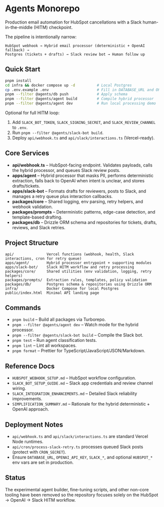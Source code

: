 # Agents Monorepo

Production email automation for HubSpot cancellations with a Slack human-in-the-middle (HITM) checkpoint.

The pipeline is intentionally narrow:

```
HubSpot webhook → Hybrid email processor (deterministic + OpenAI fallback) →
Postgres (tickets + drafts) → Slack review bot → Human follow up
```

## Quick Start

```bash
pnpm install
cd infra && docker compose up -d          # Local Postgres
cp .env.example .env                      # Fill in DATABASE_URL and OPENAI_API_KEY
pnpm --filter @agents/db push             # Apply schema
pnpm --filter @agents/agent build         # Compile hybrid processor
pnpm --filter @agents/agent dev           # Run local processing demo
```

Optional for full HITM loop:

1. Add `SLACK_BOT_TOKEN`, `SLACK_SIGNING_SECRET`, and `SLACK_REVIEW_CHANNEL` to `.env`.
2. Run `pnpm --filter @agents/slack-bot build`.
3. Deploy `api/webhook.ts` and `api/slack/interactions.ts` (Vercel-ready).

## Core Services

- **api/webhook.ts** – HubSpot-facing endpoint. Validates payloads, calls the hybrid processor, and queues Slack review posts.
- **apps/agent** – Hybrid processor that masks PII, performs deterministic extraction, falls back to OpenAI when intent is unclear, and stores drafts/tickets.
- **apps/slack-bot** – Formats drafts for reviewers, posts to Slack, and manages a retry queue plus interaction callbacks.
- **packages/core** – Shared logging, env parsing, retry helpers, and webhook validation.
- **packages/prompts** – Deterministic patterns, edge-case detection, and template-based drafting.
- **packages/db** – Drizzle ORM schema and repositories for tickets, drafts, reviews, and Slack retries.

## Project Structure

```
api/               Vercel functions (webhook, health, Slack interactions, cron for retry queue)
apps/agent/        Hybrid processor entrypoint + supporting modules
apps/slack-bot/    Slack HITM workflow and retry processing
packages/core/     Shared utilities (env validation, logging, retry helpers)
packages/prompts/  Extraction rules, templates, policy validation
packages/db/       Postgres schema & repositories using Drizzle ORM
infra/             Docker Compose for local Postgres
public/index.html  Minimal API landing page
```

## Commands

- `pnpm build` – Build all packages via Turborepo.
- `pnpm --filter @agents/agent dev` – Watch mode for the hybrid processor.
- `pnpm --filter @agents/slack-bot build` – Compile the Slack bot.
- `pnpm test` – Run agent classification tests.
- `pnpm lint` – Lint all workspaces.
- `pnpm format` – Prettier for TypeScript/JavaScript/JSON/Markdown.

## Reference Docs

- `HUBSPOT_WEBHOOK_SETUP.md` – HubSpot workflow configuration.
- `SLACK_BOT_SETUP_GUIDE.md` – Slack app credentials and review channel wiring.
- `SLACK_INTEGRATION_ENHANCEMENTS.md` – Detailed Slack reliability improvements.
- `SIMPLIFICATION_SUMMARY.md` – Rationale for the hybrid deterministic + OpenAI approach.

## Deployment Notes

- `api/webhook.ts` and `api/slack/interactions.ts` are standard Vercel Node runtimes.
- `api/cron/process-slack-retry.ts` processes queued Slack posts (protect with `CRON_SECRET`).
- Ensure `DATABASE_URL`, `OPENAI_API_KEY`, `SLACK_*`, and optional `HUBSPOT_*` env vars are set in production.

## Status

The experimental agent builder, fine-tuning scripts, and other non-core tooling have been removed so the repository focuses solely on the HubSpot → OpenAI → Slack HITM workflow.
